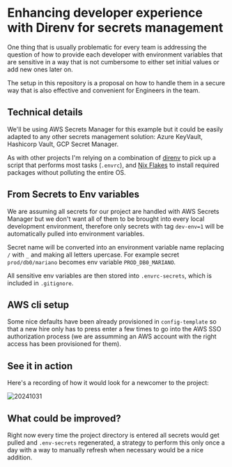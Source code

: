  # Enhancing developer experience with Direnv for secrets management

One thing that is usually problematic for every team is addressing the question of
how to provide each developer with environment variables that are sensitive in a way
that is not cumbersome to either set initial values or add new ones later on.

The setup in this repository is a proposal on how to handle them in a secure way
that is also effective and convenient for Engineers in the team.

## Technical details

We'll be using AWS Secrets Manager for this example but it could be easily adapted
to any other secrets management solution: Azure KeyVault, Hashicorp Vault, GCP Secret Manager.

As with other projects I'm relying on a combination of [direnv](https://direnv.net/) to pick up a script that performs most tasks (`.envrc`), and [Nix Flakes](https://nixos.wiki/wiki/Flakes) to install required packages without polluting the entire OS.

## From Secrets to Env variables

We are assuming all secrets for our project are handled with AWS Secrets Manager but we don't want all of them to be brought into every local development environment, therefore only secrets with tag `dev-env=1` will be automatically pulled into environment variables.

Secret name will be converted into an environment variable name replacing `/` with `_` and making all letters upercase. For example secret `prod/db0/mariano` becomes env variable `PROD_DB0_MARIANO`.

All sensitive env variables are then stored into `.envrc-secrets`, which is included in `.gitignore`.

## AWS cli setup

Some nice defaults have been already provisioned in `config-template` so that a new hire
only has to press enter a few times to go into the AWS SSO authorization process (we are
assumming an AWS account with the right access has been provisioned for them).

## See it in action

Here's a recording of how it would look for a newcomer to the project:

![20241031](https://github.com/user-attachments/assets/a95181e8-fb8f-467a-bdce-ec4e86bc3ffd)


## What could be improved?

Right now every time the project directory is entered all secrets would get pulled and `.env-secrets` regenerated, a strategy to perform this only once a day with a way to manually
refresh when necessary would be a nice addition.

